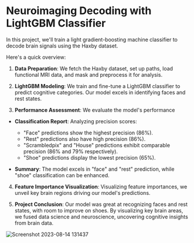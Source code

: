 # Neuroimaging Decoding with LightGBM Classifier
In this project, we'll train a light gradient-boosting machine classifier to decode brain signals using the Haxby dataset.


Here's a quick overview:

1. **Data Preparation**: We fetch the Haxby dataset, set up paths, load functional MRI data, and mask and preprocess it for analysis.

2. **LightGBM Modeling**: We train and fine-tune a LightGBM classifier to predict cognitive categories. Our model excels in identifying faces and rest states.

3. **Performance Assessment**: We evaluate the model's performance

- **Classification Report**: Analyzing precision scores:
  - "Face" predictions show the highest precision (86%).
  - "Rest" predictions also have high precision (86%).
  - "Scrambledpix" and "House" predictions exhibit comparable precision (86% and 79% respectively).
  - "Shoe" predictions display the lowest precision (65%).

- **Summary**: The model excels in "face" and "rest" prediction, while "shoe" classification can be enhanced.

4. **Feature Importance Visualization**: Visualizing feature importances, we unveil key brain regions driving our model's predictions.

5. **Project Conclusion**: Our model was great at recognizing faces and rest states, with room to improve on shoes. By visualizing key brain areas, we fused data science and neuroscience, uncovering cognitive insights from brain data.



![Screenshot 2023-08-14 131437](https://github.com/lacomaofficial/Neuro-Decoding-LightGBM-Classifier/assets/132283879/7438d586-70c5-4fc5-9567-ea9d6b9bf911)
